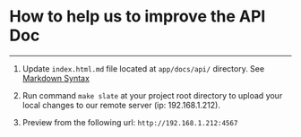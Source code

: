 # How to help us to improve the API Doc

---

1. Update `index.html.md` file located at `app/docs/api/` directory. See [Markdown Syntax](https://github.com/lord/slate/wiki/Markdown-Syntax)

2. Run command `make slate` at your project root directory to upload your local changes to our remote server (ip: 192.168.1.212).

3. Preview from the following url: `http://192.168.1.212:4567`

